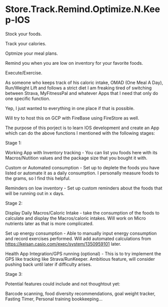# Store.Track.Remind.Optimize.N.Keep-IOS

Stock your foods.

Track your calories.

Optmize your meal plans.

Remind you when you are low on inventory for your favorite foods.

Execute/Exercise.

As someone who keeps track of his caloric intake, OMAD (One Meal A Day), Run/Weight Lift and follows a strict diet I am freaking tired of switching between Strava, MyFitnessPal and whatever Apps that I need that only do one specific function.

Yep, I just wanted to everything in one place if that is possible.

Will try to host this on GCP with FireBase using FireStore as well.

The purpose of this porject is to learn IOS development and create an App which can do the above functions I mentioned with the following stages:

Stage 1:

Working App with Inventory tracking - You can list you foods here with its Macros/Nutition values and the package size that you bought it with.

Custom or Automated consumption - Set up to deplete the foods you have listed or automate it as a daily consumption. I personally measure foods to the grams, so I find this helpful.

Reminders on low inventory - Set up custom reminders about the foods that will be running out in x days.

Stage 2:

Display Daily Macros/Caloric Intake - take the consumption of the foods to calculate and display the Macros/caloric intakes. Will work on Micro nutrients later as that is more complicated.

Set up energy consumption - Able to manually input energy consumption and record exercises performed. Will add automated calculations from https://keisan.casio.com/exec/system/1350959101 later.

Health App Integration/GPS running (optional) - This is to try implement the GPS like tracking like Strava/RunKeeper. Ambitious feature, will consider pushing back until later if difficulty arises.

Stage 3:

Potential features could include and not thoughtout yet:

Barcode scanning, food diversity recommendations, goal weight tracker, Fasting Timer, Personal training bookkeeping...
